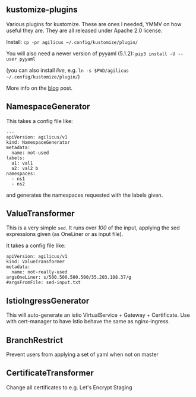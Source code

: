 ## kustomize-plugins
Various plugins for kustomize. These are ones I needed,
YMMV on how useful they are. They are all released under
Apache 2.0 license.

Install: `cp -pr agilicus ~/.config/kustomize/plugin/`

You will also need a newer version of pyyaml (5.1.2):
`pip3 install -U --user pyyaml`

(you can also install _live_, e.g. `ln -s $PWD/agilicus ~/.config/kustomize/plugin/`)

More info on the [blog](https://www.agilicus.com/kustomize-plugin-examples/) post.

## NamespaceGenerator

This takes a config file like:
```
---
apiVersion: agilicus/v1
kind: NamespaceGenerator
metadata:
  name: not-used
labels:
  a1: val1
  a2: val2 b
namespaces:
  - ns1
  - ns2
```

and generates the namespaces requested with the labels given.

## ValueTransformer

This is a very simple `sed`. It runs over *100* of the input,
applying the sed expressions given (as OneLiner or as input file).

It takes a config file like:

```
apiVersion: agilicus/v1
kind: ValueTransformer
metadata:
  name: not-really-used
argsOneLiner: s/500.500.500.500/35.203.108.37/g
#argsFromFile: sed-input.txt
```

## IstioIngressGenerator

This will auto-generate an istio VirtualService + Gateway + Certificate.
Use with cert-manager to have Istio behave the same as nginx-ingress.

## BranchRestrict

Prevent users from applying a set of yaml when not on master

## CertificateTransformer

Change all certificates to e.g. Let's Encrypt Staging


